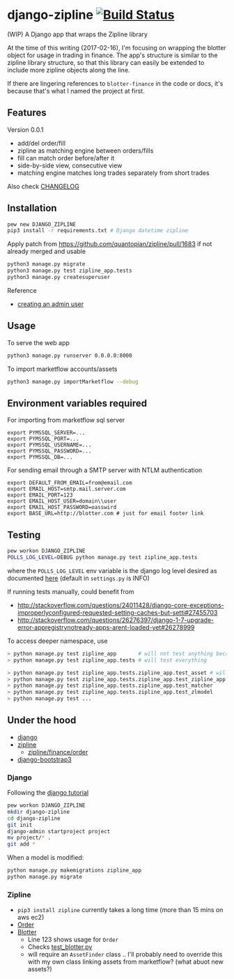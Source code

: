 # django-zipline [![Build Status](https://travis-ci.org/shadiakiki1986/django-zipline.svg?branch=master)](https://travis-ci.org/shadiakiki1986/django-zipline)
(WIP)  A Django app that wraps the Zipline library

At the time of this writing (2017-02-16),
I'm focusing on wrapping the blotter object for usage in trading in finance.
The app's structure is similar to the zipline library structure,
so that this library can easily be extended to include more zipline objects along the line.

If there are lingering references to `blotter-finance` in the code or docs,
it's because that's what I named the project at first.

## Features
Version 0.0.1
- add/del order/fill
- zipline as matching engine between orders/fills
- fill can match order before/after it
- side-by-side view, consecutive view
- matching engine matches long trades separately from short trades

Also check [CHANGELOG](CHANGELOG.md)

## Installation
```bash
pew new DJANGO_ZIPLINE
pip3 install -r requirements.txt # Django datetime zipline
```

Apply patch from https://github.com/quantopian/zipline/pull/1683 if not already merged and usable

```bash
python3 manage.py migrate
python3 manage.py test zipline_app.tests
python3 manage.py createsuperuser
```
Reference
* [creating an admin user](https://docs.djangoproject.com/en/1.10/intro/tutorial02/#creating-an-admin-user)

## Usage
To serve the web app
```bash
python3 manage.py runserver 0.0.0.0:8000
```

To import marketflow accounts/assets
```bash
python3 manage.py importMarketflow --debug
```

## Environment variables required
For importing from marketflow sql server

    export PYMSSQL_SERVER=...
    export PYMSSQL_PORT=...
    export PYMSSQL_USERNAME=...
    export PYMSSQL_PASSWORD=...
    export PYMSSQL_DB=...

For sending email through a SMTP server with NTLM authentication

    export DEFAULT_FROM_EMAIL=from@email.com
    export EMAIL_HOST=smtp.mail.server.com
    export EMAIL_PORT=123
    export EMAIL_HOST_USER=domain\\user
    export EMAIL_HOST_PASSWORD=oasswird
    export BASE_URL=http://blotter.com # just for email footer link

## Testing
```bash
pew workon DJANGO_ZIPLINE
POLLS_LOG_LEVEL=DEBUG python manage.py test zipline_app.tests
```
where the `POLLS_LOG_LEVEL` env variable is the django log level desired
as documented [here](https://docs.djangoproject.com/en/1.10/topics/logging/#loggers)
(default in `settings.py` is INFO)

If running tests manually, could benefit from
* http://stackoverflow.com/questions/24011428/django-core-exceptions-improperlyconfigured-requested-setting-caches-but-setti#27455703
* http://stackoverflow.com/questions/26276397/django-1-7-upgrade-error-appregistrynotready-apps-arent-loaded-yet#26278999

To access deeper namespace, use
```bash
> python manage.py test zipline_app       # will not test anything because I dont use tests.py anymore
> python manage.py test zipline_app.tests # will test everything

> python manage.py test zipline_app.tests.zipline_app.test_asset # will test only asset
> python manage.py test zipline_app.tests.zipline_app.test_zipline_app
> python manage.py test zipline_app.tests.zipline_app.test_matcher
> python manage.py test zipline_app.tests.zipline_app.test_zlmodel
> python manage.py test ...
```
## Under the hood
* [django](https://www.djangoproject.com/)
* [zipline](https://github.com/quantopian/zipline/)
  * [zipline/finance/order](https://github.com/quantopian/zipline/blob/master/zipline/finance/order.py)
* [django-bootstrap3](https://github.com/dyve/django-bootstrap3)

### Django
Following the [django tutorial](https://docs.djangoproject.com/en/1.10/intro/tutorial01/)
```bash
pew workon DJANGO_ZIPLINE
mkdir django-zipline
cd django-zipline
git init
django-admin startproject project
mv project/* .
git add *
```

When a model is modified:
```bash
python manage.py makemigrations zipline_app
python manage.py migrate
```

### Zipline
* `pip3 install zipline` currently takes a long time (more than 15 mins on aws ec2)
* [Order](https://github.com/quantopian/zipline/blob/master/zipline/finance/order.py)
* [Blotter](https://github.com/quantopian/zipline/blob/3350227f44dcf36b6fe3c509dcc35fe512965183/zipline/finance/blotter.py#L123)
  * Line 123 shows usage for `Order`
  * Checks [test_blotter.py](https://github.com/quantopian/zipline/blob/3350227f44dcf36b6fe3c509dcc35fe512965183/tests/test_blotter.py)
  * will require an `AssetFinder` class .. I'll probably need to override this with my own class linking assets from marketflow? (what abuot new assets?)
